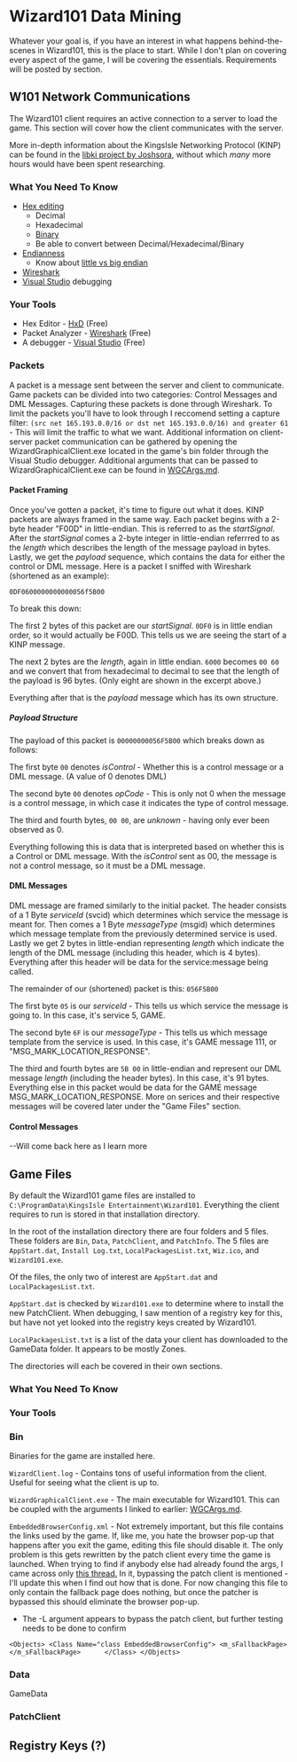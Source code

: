 # Wizard101 Data Mining
Whatever your goal is, if you have an interest in what happens behind-the-scenes in Wizard101, this is the place to start. While I don't plan on covering every aspect of the game, I will be covering the essentials. Requirements will be posted by section.

## W101 Network Communications
The Wizard101 client requires an active connection to a server to load the game. This section will cover how the client communicates with the server.

More in-depth information about the KingsIsle Networking Protocol (KINP) can be found in the [libki project by Joshsora](https://github.com/Joshsora/libki/wiki/Introduction), without which *many* more hours would have been spent researching.

### What You Need To Know
* [Hex editing](https://en.wikipedia.org/wiki/Hex_editor)
  * Decimal
  * Hexadecimal
  * [Binary](https://en.wikipedia.org/wiki/Finger_binary)
  * Be able to convert between Decimal/Hexadecimal/Binary
* [Endianness](https://en.wikipedia.org/wiki/Endianness)
  * Know about [little vs big endian](https://www.geeksforgeeks.org/little-and-big-endian-mystery/)
* [Wireshark](https://www.wireshark.org/)
* [Visual Studio](https://visualstudio.microsoft.com/vs/) debugging

### Your Tools
* Hex Editor - [HxD](https://mh-nexus.de/en/hxd/) (Free)
* Packet Analyzer - [Wireshark](https://www.wireshark.org/) (Free)
* A debugger - [Visual Studio](https://visualstudio.microsoft.com/vs/) (Free)

### Packets
A packet is a message sent between the server and client to communicate. Game packets can be divided into two categories: Control Messages and DML Messages. Capturing these packets is done through Wireshark. To limit the packets you'll have to look through I reccomend setting a capture filter: `(src net 165.193.0.0/16 or dst net 165.193.0.0/16) and greater 61` - This will limit the traffic to what we want. Additional information on client-server packet communication can be gathered by opening the WizardGraphicalClient.exe located in the game's bin folder through the Visual Studio debugger. Additional arguments that can be passed to WizardGraphicalClient.exe can be found in [WGCArgs.md](WGCArgs.md).

#### Packet Framing
Once you've gotten a packet, it's time to figure out what it does. KINP packets are always framed in the same way. Each packet begins with a 2-byte header "F00D" in little-endian. This is referred to as the *startSignal*. After the *startSignal* comes a 2-byte integer in little-endian referrred to as the *length* which describes the length of the message payload in bytes. Lastly, we get the *payload* sequence, which contains the data for either the control or DML message. Here is a packet I sniffed with Wireshark (shortened as an example):

`0DF0600000000000056f5B00`

To break this down:

The first 2 bytes of this packet are our *startSignal*. `0DF0` is in little endian order, so it would actually be F00D. This tells us we are seeing the start of a KINP message.

The next 2 bytes are the *length*, again in little endian. `6000` becomes `00 60` and we convert that from hexadecimal to decimal to see that the length of the payload is 96 bytes. (Only eight are shown in the excerpt above.)

Everything after that is the *payload* message which has its own structure.

##### Payload Structure
The payload of this packet is `00000000056F5B00` which breaks down as follows:

The first byte `00` denotes *isControl* - Whether this is a control message or a DML message. (A value of 0 denotes DML)

The second byte `00` denotes *opCode* - This is only not 0 when the message is a control message, in which case it indicates the type of control message.

The third and fourth bytes, `00 00`, are *unknown* - having only ever been observed as 0.

Everything following this is data that is interpreted based on whether this is a Control or DML message. With the *isControl* sent as 00, the message is not a control message, so it must be a DML message.

#### DML Messages
DML message are framed similarly to the initial packet. The header consists of a 1 Byte *serviceId* (svcid) which determines which service the message is meant for. Then comes a 1 Byte *messageType* (msgid) which determines which message template from the previously determined service is used. Lastly we get 2 bytes in little-endian representing *length* which indicate the length of the DML message (including this header, which is 4 bytes). Everything after this header will be data for the service:message being called.

The remainder of our (shortened) packet is this: `056F5B00`

The first byte `05` is our *serviceId* - This tells us which service the message is going to. In this case, it's service 5, GAME.

The second byte `6F` is our *messageType* - This tells us which message template from the service is used. In this case, it's GAME message 111, or "MSG_MARK_LOCATION_RESPONSE".

The third and fourth bytes are `5B 00` in little-endian and represent our DML message *length* (including the header bytes). In this case, it's 91 bytes. Everything else in this packet would be data for the GAME message MSG_MARK_LOCATION_RESPONSE. More on serices and their respective messages will be covered later under the "Game Files" section.

#### Control Messages
--Will come back here as I learn more

## Game Files
By default the Wizard101 game files are installed to `C:\ProgramData\KingsIsle Entertainment\Wizard101`. Everything the client requires to run is stored in that installation directory.

In the root of the installation directory there are four folders and 5 files. These folders are `Bin`, `Data`, `PatchClient`, and `PatchInfo`. The 5 files are `AppStart.dat`, `Install Log.txt`, `LocalPackagesList.txt`, `Wiz.ico`, and `Wizard101.exe`.

Of the files, the only two of interest are `AppStart.dat` and `LocalPackagesList.txt`. 

`AppStart.dat` is checked by `Wizard101.exe` to determine where to install the new PatchClient. When debugging, I saw mention of a registry key for this, but have not yet looked into the registry keys created by Wizard101. 

`LocalPackagesList.txt` is a list of the data your client has downloaded to the GameData folder. It appears to be mostly Zones.

The directories will each be covered in their own sections.

### What You Need To Know

### Your Tools

### Bin
Binaries for the game are installed here.

`WizardClient.log` - Contains tons of useful information from the client. Useful for seeing what the client is up to.

`WizardGraphicalClient.exe` - The main executable for Wizard101. This can be coupled with the arguments I linked to earlier: [WGCArgs.md](WGCArgs.md).

`EmbeddedBrowserConfig.xml` - Not extremely important, but this file contains the links used by the game. If, like me, you hate the browser pop-up that happens after you exit the game, editing this file should disable it. The only problem is this gets rewritten by the patch client every time the game is launched. When trying to find if anybody else had already found the args, I came across only [this thread.](http://www.wizard101central.com/forums/showthread.php?461393-Alright-I-m-new-and-I-need-help) In it, bypassing the patch client is mentioned - I'll update this when I find out how that is done. For now changing this file to only contain the fallback page does nothing, but once the patcher is bypassed this should eliminate the browser pop-up.

* The -L argument appears to bypass the patch client, but further testing needs to be done to confirm

`<Objects>
   <Class Name="class EmbeddedBrowserConfig">
      <m_sFallbackPage></m_sFallbackPage>	  
   </Class>
</Objects>`

### Data
GameData

### PatchClient

## Registry Keys (?)

